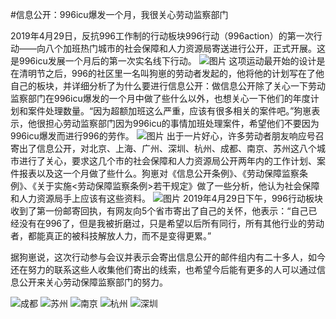 #信息公开：996icu爆发一个月，我很关心劳动监察部门

2019年4月29日，反抗996工作制的行动板块996行动（996action）的第一次行动——向八个加班热门城市的社会保障和人力资源局寄送进行公开，正式开展。这是996icu发展一个月后的第一次实名线下行动。
![图片](https://github.com/CPdogson/996action/blob/master/Gov-info/ppic1.jpg)
这项运动最开始的设计是在清明节之后，996的社区里一名叫狗崽的劳动者发起的，他将他的计划写在了他自己的板块，并详细分析了为什么要进行信息公开：做信息公开除了关心一下劳动监察部门在996icu爆发的一个月中做了些什么以外，也想关心一下他们的年度计划和案件处理数量。“因为超额加班这么严重，应该有很多相关的案件吧。”狗崽表示，他很担心劳动监察部门因为996icu的事情加班处理案件，希望他们不要因为996icu爆发而进行996的劳作。
![图片](https://github.com/CPdogson/996action/blob/master/Gov-info/ppic2.jpg)
出于一片好心，许多劳动者朋友响应号召寄出了信息公开，对北京、上海、广州、深圳、杭州、成都、南京、苏州这八个城市进行了关心，要求这几个市的社会保障和人力资源局公开两年内的工作计划、案件报表以及这一个月做了些什么。狗崽对《信息公开条例》、《劳动保障监察条例》、《关于实施<劳动保障监察条例>若干规定》做了一些分析，他认为社会保障和人力资源局手上应该有这些资料。
![图片](https://github.com/CPdogson/996action/blob/master/Gov-info/ppic3.jpg)
2019年4月29日下午，996行动板块收到了第一份邮寄回执，有网友向5个省市寄出了自己的关怀，他表示：“自己已经没有在996了，但是我被折磨过，只是希望以后所有同行，所有其他行业的劳动者，都能真正的被科技解放人力，而不是变得更累。”

据狗崽说，这次行动参与会议并表示会寄出信息公开的邮件组内有二十多人，如今还在努力的联系这些人收集他们寄出的线索，也希望今后能有更多的人可以通过信息公开来关心劳动保障监察部门的努力。

![成都](https://github.com/CPdogson/996action/blob/master/Gov-info/g7-cd.jpg)
![苏州](https://github.com/CPdogson/996action/blob/master/Gov-info/g7-jssz.jpg)
![南京](https://github.com/CPdogson/996action/blob/master/Gov-info/g7-nj.jpg)
![杭州](https://github.com/CPdogson/996action/blob/master/Gov-info/g7-hz.jpg)
![深圳](https://github.com/CPdogson/996action/blob/master/Gov-info/g7-sz.jpg)
     
